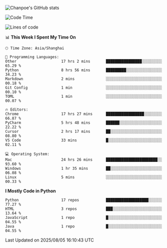![Chanpoe's GitHub stats](https://github-readme-stats.vercel.app/api?username=Chanpoe&show_icons=true&count_private=true&theme=cobalt)

<!--START_SECTION:waka-->
![Code Time](http://img.shields.io/badge/Code%20Time-782%20hrs%203%20mins-blue)

![Lines of code](https://img.shields.io/badge/From%20Hello%20World%20I%27ve%20Written-1.7%20million%20lines%20of%20code-blue)

📊 **This Week I Spent My Time On** 

```text
🕑︎ Time Zone: Asia/Shanghai

💬 Programming Languages: 
Other                    17 hrs 2 mins       ████████████████░░░░░░░░░   65.29 % 
Python                   8 hrs 56 mins       █████████░░░░░░░░░░░░░░░░   34.23 % 
Markdown                 2 mins              ░░░░░░░░░░░░░░░░░░░░░░░░░   00.18 % 
Git Config               1 min               ░░░░░░░░░░░░░░░░░░░░░░░░░   00.10 % 
TOML                     1 min               ░░░░░░░░░░░░░░░░░░░░░░░░░   00.07 % 

🔥 Editors: 
Chrome                   17 hrs 27 mins      █████████████████░░░░░░░░   66.87 % 
PyCharm                  5 hrs 48 mins       ██████░░░░░░░░░░░░░░░░░░░   22.22 % 
Cursor                   2 hrs 17 mins       ██░░░░░░░░░░░░░░░░░░░░░░░   08.80 % 
VS Code                  33 mins             █░░░░░░░░░░░░░░░░░░░░░░░░   02.11 % 

💻 Operating System: 
Mac                      24 hrs 26 mins      ███████████████████████░░   93.60 % 
Windows                  1 hr 35 mins        ██░░░░░░░░░░░░░░░░░░░░░░░   06.08 % 
Linux                    5 mins              ░░░░░░░░░░░░░░░░░░░░░░░░░   00.33 % 
```

**I Mostly Code in Python** 

```text
Python                   17 repos            ███████████████████░░░░░░   77.27 % 
HTML                     3 repos             ███░░░░░░░░░░░░░░░░░░░░░░   13.64 % 
JavaScript               1 repo              █░░░░░░░░░░░░░░░░░░░░░░░░   04.55 % 
Java                     1 repo              █░░░░░░░░░░░░░░░░░░░░░░░░   04.55 % 
```




 Last Updated on 2025/08/05 16:10:43 UTC
<!--END_SECTION:waka-->
